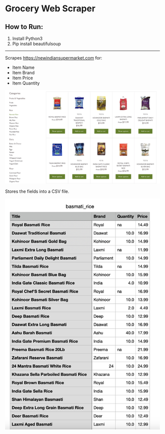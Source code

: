 # Grocery Web Scraper

## How to Run:
1. Install Python3
2. Pip install beautifulsoup
*** 
Scrapes https://newindiansupermarket.com for:
* Item Name
* Item Brand
* Item Price
* Item Quantity

![image1](ReadMe_Images/image1.jpeg)

Stores the fields into a CSV file.

![image2](ReadMe_Images/image2.jpeg)
